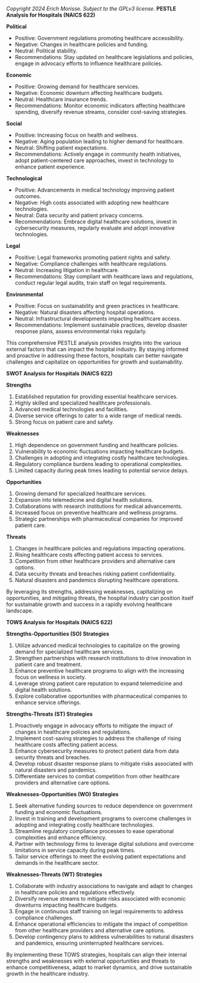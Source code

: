 *Copyright 2024 Erich Morisse.  Subject to the GPLv3 license.*
**PESTLE Analysis for Hospitals (NAICS 622)**

**Political**
- Positive: Government regulations promoting healthcare accessibility.
- Negative: Changes in healthcare policies and funding.
- Neutral: Political stability.
- Recommendations: Stay updated on healthcare legislations and policies, engage in advocacy efforts to influence healthcare policies.

**Economic**
- Positive: Growing demand for healthcare services.
- Negative: Economic downturn affecting healthcare budgets.
- Neutral: Healthcare insurance trends.
- Recommendations: Monitor economic indicators affecting healthcare spending, diversify revenue streams, consider cost-saving strategies.

**Social**
- Positive: Increasing focus on health and wellness.
- Negative: Aging population leading to higher demand for healthcare.
- Neutral: Shifting patient expectations.
- Recommendations: Actively engage in community health initiatives, adopt patient-centered care approaches, invest in technology to enhance patient experience.

**Technological**
- Positive: Advancements in medical technology improving patient outcomes.
- Negative: High costs associated with adopting new healthcare technologies.
- Neutral: Data security and patient privacy concerns.
- Recommendations: Embrace digital healthcare solutions, invest in cybersecurity measures, regularly evaluate and adopt innovative technologies.

**Legal**
- Positive: Legal frameworks promoting patient rights and safety.
- Negative: Compliance challenges with healthcare regulations.
- Neutral: Increasing litigation in healthcare.
- Recommendations: Stay compliant with healthcare laws and regulations, conduct regular legal audits, train staff on legal requirements.

**Environmental**
- Positive: Focus on sustainability and green practices in healthcare.
- Negative: Natural disasters affecting hospital operations.
- Neutral: Infrastructural developments impacting healthcare access.
- Recommendations: Implement sustainable practices, develop disaster response plans, assess environmental risks regularly.

This comprehensive PESTLE analysis provides insights into the various external factors that can impact the hospital industry. By staying informed and proactive in addressing these factors, hospitals can better navigate challenges and capitalize on opportunities for growth and sustainability.

**SWOT Analysis for Hospitals (NAICS 622)**

**Strengths**
1. Established reputation for providing essential healthcare services.
2. Highly skilled and specialized healthcare professionals.
3. Advanced medical technologies and facilities.
4. Diverse service offerings to cater to a wide range of medical needs.
5. Strong focus on patient care and safety.

**Weaknesses**
1. High dependence on government funding and healthcare policies.
2. Vulnerability to economic fluctuations impacting healthcare budgets.
3. Challenges in adopting and integrating costly healthcare technologies.
4. Regulatory compliance burdens leading to operational complexities.
5. Limited capacity during peak times leading to potential service delays.

**Opportunities**
1. Growing demand for specialized healthcare services.
2. Expansion into telemedicine and digital health solutions.
3. Collaborations with research institutions for medical advancements.
4. Increased focus on preventive healthcare and wellness programs.
5. Strategic partnerships with pharmaceutical companies for improved patient care.

**Threats**
1. Changes in healthcare policies and regulations impacting operations.
2. Rising healthcare costs affecting patient access to services.
3. Competition from other healthcare providers and alternative care options.
4. Data security threats and breaches risking patient confidentiality.
5. Natural disasters and pandemics disrupting healthcare operations.

By leveraging its strengths, addressing weaknesses, capitalizing on opportunities, and mitigating threats, the hospital industry can position itself for sustainable growth and success in a rapidly evolving healthcare landscape.

**TOWS Analysis for Hospitals (NAICS 622)**

**Strengths-Opportunities (SO) Strategies**
1. Utilize advanced medical technologies to capitalize on the growing demand for specialized healthcare services.
2. Strengthen partnerships with research institutions to drive innovation in patient care and treatment.
3. Enhance preventive healthcare programs to align with the increasing focus on wellness in society.
4. Leverage strong patient care reputation to expand telemedicine and digital health solutions.
5. Explore collaborative opportunities with pharmaceutical companies to enhance service offerings.

**Strengths-Threats (ST) Strategies**
1. Proactively engage in advocacy efforts to mitigate the impact of changes in healthcare policies and regulations.
2. Implement cost-saving strategies to address the challenge of rising healthcare costs affecting patient access.
3. Enhance cybersecurity measures to protect patient data from data security threats and breaches.
4. Develop robust disaster response plans to mitigate risks associated with natural disasters and pandemics.
5. Differentiate services to combat competition from other healthcare providers and alternative care options.

**Weaknesses-Opportunities (WO) Strategies**
1. Seek alternative funding sources to reduce dependence on government funding and economic fluctuations.
2. Invest in training and development programs to overcome challenges in adopting and integrating costly healthcare technologies.
3. Streamline regulatory compliance processes to ease operational complexities and enhance efficiency.
4. Partner with technology firms to leverage digital solutions and overcome limitations in service capacity during peak times.
5. Tailor service offerings to meet the evolving patient expectations and demands in the healthcare sector.

**Weaknesses-Threats (WT) Strategies**
1. Collaborate with industry associations to navigate and adapt to changes in healthcare policies and regulations effectively.
2. Diversify revenue streams to mitigate risks associated with economic downturns impacting healthcare budgets.
3. Engage in continuous staff training on legal requirements to address compliance challenges.
4. Enhance operational efficiencies to mitigate the impact of competition from other healthcare providers and alternative care options.
5. Develop contingency plans to address vulnerabilities to natural disasters and pandemics, ensuring uninterrupted healthcare services.

By implementing these TOWS strategies, hospitals can align their internal strengths and weaknesses with external opportunities and threats to enhance competitiveness, adapt to market dynamics, and drive sustainable growth in the healthcare industry.


